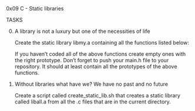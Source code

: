 0x09 C - Static libraries

TASKS

0. A library is not a luxury but one of the necessities of life

	Create the static library libmy.a containing all the functions listed below:

	If you haven’t coded all of the above functions create empty ones with the right prototype.
            Don’t forget to push your main.h file to your repository. It should at least contain all 
            the prototypes of the above functions.

1. Without libraries what have we? We have no past and no future

	Create a script called create_static_lib.sh that creates a static library called liball.a 		   from all the .c files that are in the current directory.
	
